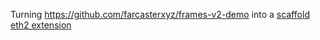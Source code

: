 Turning https://github.com/farcasterxyz/frames-v2-demo into a [scaffold eth2 extension](https://scaffoldeth.io/extensions)
